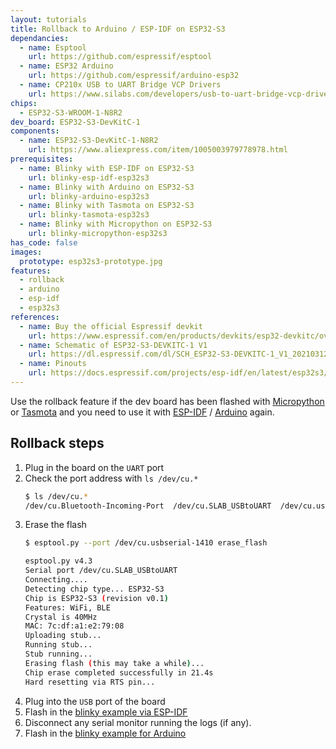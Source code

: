 ```yaml
---
layout: tutorials
title: Rollback to Arduino / ESP-IDF on ESP32-S3
dependancies:
  - name: Esptool
    url: https://github.com/espressif/esptool
  - name: ESP32 Arduino
    url: https://github.com/espressif/arduino-esp32
  - name: CP210x USB to UART Bridge VCP Drivers
    url: https://www.silabs.com/developers/usb-to-uart-bridge-vcp-drivers?tab=downloads
chips:
  - ESP32-S3-WROOM-1-N8R2
dev_board: ESP32-S3-DevKitC-1
components:
  - name: ESP32-S3-DevKitC-1-N8R2
    url: https://www.aliexpress.com/item/1005003979778978.html
prerequisites:
  - name: Blinky with ESP-IDF on ESP32-S3
    url: blinky-esp-idf-esp32s3
  - name: Blinky with Arduino on ESP32-S3
    url: blinky-arduino-esp32s3
  - name: Blinky with Tasmota on ESP32-S3
    url: blinky-tasmota-esp32s3
  - name: Blinky with Micropython on ESP32-S3
    url: blinky-micropython-esp32s3
has_code: false
images:
  prototype: esp32s3-prototype.jpg
features:
  - rollback
  - arduino
  - esp-idf
  - esp32s3
references:
  - name: Buy the official Espressif devkit
    url: https://www.espressif.com/en/products/devkits/esp32-devkitc/overview
  - name: Schematic of ESP32-S3-DEVKITC-1 V1
    url: https://dl.espressif.com/dl/SCH_ESP32-S3-DEVKITC-1_V1_20210312C.pdf
  - name: Pinouts
    url: https://docs.espressif.com/projects/esp-idf/en/latest/esp32s3/hw-reference/esp32s3/user-guide-devkitc-1.html#pin-layout
---
```


Use the rollback feature if the dev board has been flashed with [Micropython](./blinky-micropython-esp32s3) or [Tasmota](./blinky-tasmota-esp32s3) and you need to use it with [ESP-IDF](./blinky-esp-idf-esp32s3) / [Arduino](./blinky-arduino-esp32s3) again.

## Rollback steps

1. Plug in the board on the `UART` port
1. Check the port address with `ls /dev/cu.*`
    ```sh
    $ ls /dev/cu.*
    /dev/cu.Bluetooth-Incoming-Port  /dev/cu.SLAB_USBtoUART  /dev/cu.usbserial-1410
    ```
1. Erase the flash
    ```sh
    $ esptool.py --port /dev/cu.usbserial-1410 erase_flash

    esptool.py v4.3
    Serial port /dev/cu.SLAB_USBtoUART
    Connecting....
    Detecting chip type... ESP32-S3
    Chip is ESP32-S3 (revision v0.1)
    Features: WiFi, BLE
    Crystal is 40MHz
    MAC: 7c:df:a1:e2:79:08
    Uploading stub...
    Running stub...
    Stub running...
    Erasing flash (this may take a while)...
    Chip erase completed successfully in 21.4s
    Hard resetting via RTS pin...
    ```
1. Plug into the `USB` port of the board
1. Flash in the [blinky example via ESP-IDF](./blinky-esp-idf-esp32s3)
1. Disconnect any serial monitor running the logs (if any).
1. Flash in the [blinky example for Arduino](./blinky-arduino-esp32s3)
